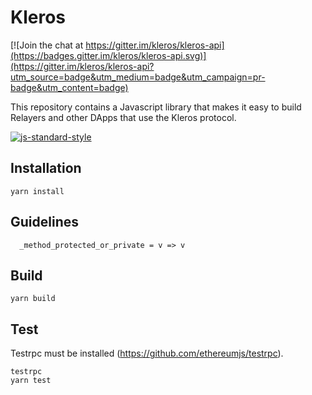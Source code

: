 # Kleros

[![Join the chat at https://gitter.im/kleros/kleros-api](https://badges.gitter.im/kleros/kleros-api.svg)](https://gitter.im/kleros/kleros-api?utm_source=badge&utm_medium=badge&utm_campaign=pr-badge&utm_content=badge)

This repository contains a Javascript library that makes it easy to build Relayers and other DApps that use the Kleros protocol.

[![js-standard-style](https://cdn.rawgit.com/feross/standard/master/badge.svg)](https://github.com/feross/standard)

## Installation

```
yarn install
```

## Guidelines

```
  _method_protected_or_private = v => v
```

## Build

```
yarn build
```

## Test

Testrpc must be installed (https://github.com/ethereumjs/testrpc).

```
testrpc
yarn test
```
